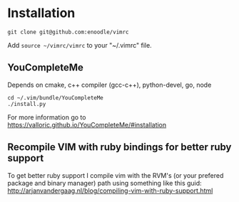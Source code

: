 # Installation

```
git clone git@github.com:enoodle/vimrc
```

Add `source ~/vimrc/vimrc` to your "~/.vimrc" file.

## YouCompleteMe
Depends on cmake, c++ compiler (gcc-c++), python-devel, go, node
```
cd ~/.vim/bundle/YouCompleteMe
./install.py
```

For more information go to https://valloric.github.io/YouCompleteMe/#installation

## Recompile VIM with ruby bindings for better ruby support
To get better ruby support I compile vim with the RVM's (or your prefered package and binary manager) path using something like this guid: http://arjanvandergaag.nl/blog/compiling-vim-with-ruby-support.html
